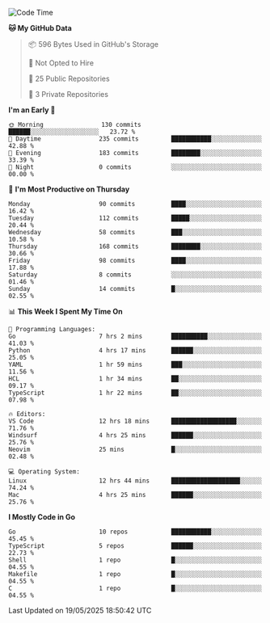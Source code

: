 <!--START_SECTION:waka-->
![Code Time](http://img.shields.io/badge/Code%20Time-1%2C238%20hrs%2014%20mins-blue)

**🐱 My GitHub Data** 

> 📦 596 Bytes Used in GitHub's Storage 
 > 
> 🚫 Not Opted to Hire
 > 
> 📜 25 Public Repositories 
 > 
> 🔑 3 Private Repositories 
 > 
**I'm an Early 🐤** 

```text
🌞 Morning                130 commits         ██████░░░░░░░░░░░░░░░░░░░   23.72 % 
🌆 Daytime                235 commits         ███████████░░░░░░░░░░░░░░   42.88 % 
🌃 Evening                183 commits         ████████░░░░░░░░░░░░░░░░░   33.39 % 
🌙 Night                  0 commits           ░░░░░░░░░░░░░░░░░░░░░░░░░   00.00 % 
```
📅 **I'm Most Productive on Thursday** 

```text
Monday                   90 commits          ████░░░░░░░░░░░░░░░░░░░░░   16.42 % 
Tuesday                  112 commits         █████░░░░░░░░░░░░░░░░░░░░   20.44 % 
Wednesday                58 commits          ███░░░░░░░░░░░░░░░░░░░░░░   10.58 % 
Thursday                 168 commits         ████████░░░░░░░░░░░░░░░░░   30.66 % 
Friday                   98 commits          ████░░░░░░░░░░░░░░░░░░░░░   17.88 % 
Saturday                 8 commits           ░░░░░░░░░░░░░░░░░░░░░░░░░   01.46 % 
Sunday                   14 commits          █░░░░░░░░░░░░░░░░░░░░░░░░   02.55 % 
```


📊 **This Week I Spent My Time On** 

```text
💬 Programming Languages: 
Go                       7 hrs 2 mins        ██████████░░░░░░░░░░░░░░░   41.03 % 
Python                   4 hrs 17 mins       ██████░░░░░░░░░░░░░░░░░░░   25.05 % 
YAML                     1 hr 59 mins        ███░░░░░░░░░░░░░░░░░░░░░░   11.56 % 
HCL                      1 hr 34 mins        ██░░░░░░░░░░░░░░░░░░░░░░░   09.17 % 
TypeScript               1 hr 22 mins        ██░░░░░░░░░░░░░░░░░░░░░░░   07.98 % 

🔥 Editors: 
VS Code                  12 hrs 18 mins      ██████████████████░░░░░░░   71.76 % 
Windsurf                 4 hrs 25 mins       ██████░░░░░░░░░░░░░░░░░░░   25.76 % 
Neovim                   25 mins             █░░░░░░░░░░░░░░░░░░░░░░░░   02.48 % 

💻 Operating System: 
Linux                    12 hrs 44 mins      ███████████████████░░░░░░   74.24 % 
Mac                      4 hrs 25 mins       ██████░░░░░░░░░░░░░░░░░░░   25.76 % 
```

**I Mostly Code in Go** 

```text
Go                       10 repos            ███████████░░░░░░░░░░░░░░   45.45 % 
TypeScript               5 repos             ██████░░░░░░░░░░░░░░░░░░░   22.73 % 
Shell                    1 repo              █░░░░░░░░░░░░░░░░░░░░░░░░   04.55 % 
Makefile                 1 repo              █░░░░░░░░░░░░░░░░░░░░░░░░   04.55 % 
C                        1 repo              █░░░░░░░░░░░░░░░░░░░░░░░░   04.55 % 
```




 Last Updated on 19/05/2025 18:50:42 UTC
<!--END_SECTION:waka-->
